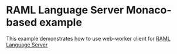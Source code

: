 # RAML Language Server Monaco-based example

This example demonstrates how to use web-worker client for [RAML Language Server](https://github.com/raml-org/raml-language-server/tree/develop)